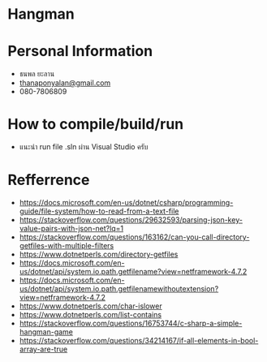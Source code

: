 # Hangman
# Personal Information
  - ธนพล ยะลาน
  - thanaponyalan@gmail.com
  - 080-7806809
  
# How to compile/build/run
  - แนะนำ run file .sln ผ่าน Visual Studio ครับ
  
# Refferrence
  - https://docs.microsoft.com/en-us/dotnet/csharp/programming-guide/file-system/how-to-read-from-a-text-file
  - https://stackoverflow.com/questions/29632593/parsing-json-key-value-pairs-with-json-net?lq=1
  - https://stackoverflow.com/questions/163162/can-you-call-directory-getfiles-with-multiple-filters
  - https://www.dotnetperls.com/directory-getfiles
  - https://docs.microsoft.com/en-us/dotnet/api/system.io.path.getfilename?view=netframework-4.7.2
  - https://docs.microsoft.com/en-us/dotnet/api/system.io.path.getfilenamewithoutextension?view=netframework-4.7.2
  - https://www.dotnetperls.com/char-islower
  - https://www.dotnetperls.com/list-contains
  - https://stackoverflow.com/questions/16753744/c-sharp-a-simple-hangman-game
  - https://stackoverflow.com/questions/34214167/if-all-elements-in-bool-array-are-true
